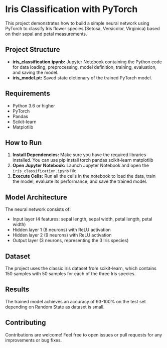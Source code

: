 # Iris Classification with PyTorch

This project demonstrates how to build a simple neural network using PyTorch to classify Iris flower species (Setosa, Versicolor, Virginica) based on their sepal and petal measurements.

## Project Structure

- **iris_classification.ipynb:** Jupyter Notebook containing the Python code for data loading, preprocessing, model definition, training, evaluation, and saving the model.
- **iris_model.pt:** Saved state dictionary of the trained PyTorch model.

## Requirements

- Python 3.6 or higher
- PyTorch
- Pandas
- Scikit-learn
- Matplotlib

## How to Run

1. **Install Dependencies:** Make sure you have the required libraries installed. You can use pip install torch pandas scikit-learn matplotlib
2. **Open Jupyter Notebook:** Launch Jupyter Notebook and open the `iris_classification.ipynb` file.
3. **Execute Cells:** Run all the cells in the notebook to load the data, train the model, evaluate its performance, and save the trained model.

## Model Architecture

The neural network consists of:

- Input layer (4 features: sepal length, sepal width, petal length, petal width)
- Hidden layer 1 (8 neurons) with ReLU activation
- Hidden layer 2 (9 neurons) with ReLU activation
- Output layer (3 neurons, representing the 3 Iris species)

## Dataset

The project uses the classic Iris dataset from scikit-learn, which contains 150 samples with 50 samples for each of the three Iris species.

## Results

The trained model achieves an accuracy of 93-100% on the test set depending on Random State as dataset is small.

## Contributing

Contributions are welcome! Feel free to open issues or pull requests for any improvements or bug fixes.
